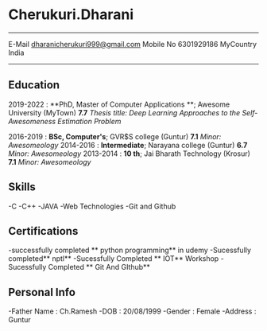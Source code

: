 Cherukuri.Dharani
============

-------------------     ----------------------------
E-Mail                       dharanicherukuri999@gmail.com
Mobile No                    6301929186
MyCountry                    India
-------------------     ----------------------------

Education
---------
2019-2022 
:   **PhD, Master of  Computer Applications **; Awesome University (MyTown)
     **7.7**
    *Thesis title: Deep Learning Approaches to the Self-Awesomeness
     Estimation Problem*

2016-2019
:   **BSc, Computer's**; GVR$S college (Guntur)
     **7.1**
    *Minor: Awesomeology*
2014-2016
:   **Intermediate**; Narayana college (Guntur)
     **6.7**
    *Minor: Awesomeology*
2013-2014
:   **10 th**; Jai Bharath Technology (Krosur)
     **7.1**
    *Minor: Awesomeology*


Skills
--------------------

-C
-C++
-JAVA
-Web Technologies
-Git and Github

Certifications
----------------------
-successfully completed ** python programming** in udemy
-Sucessfully completed** nptl**
-Sucessfully Completed ** IOT** Workshop
-Sucessfully Completed ** Git And GIthub**

Personal Info
----------------------
-Father Name    :  Ch.Ramesh
-DOB            :  20/08/1999
-Gender         :  Female
-Address        :  Guntur
